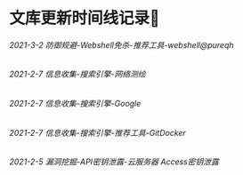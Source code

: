 # 文库更新时间线记录🦌

###### 2021-3-2 防御规避-Webshell免杀-推荐工具-webshell@pureqh

###### 2021-2-7 信息收集-搜索引擎-网络测绘

###### 2021-2-7 信息收集-搜索引擎-Google

###### 2021-2-7 信息收集-搜索引擎-推荐工具-GitDocker

###### 2021-2-5 漏洞挖掘-API密钥泄露-云服务器 Access密钥泄露